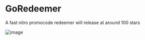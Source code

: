 # GoRedeemer
A fast nitro promocode redeemer
will release at around 100 stars

![image](https://github.com/YABOIpy/GoRedeemer/assets/110062350/f68e3f59-7c65-4d99-b71f-d124157e22d1)
